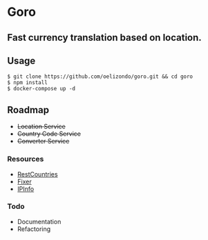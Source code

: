 # Goro

## Fast currency translation based on location.

## Usage

```console
$ git clone https://github.com/oelizondo/goro.git && cd goro
$ npm install
$ docker-compose up -d
```

## Roadmap

* ~~Location Service~~
* ~~Country Code Service~~
* ~~Converter Service~~

### Resources

* [RestCountries](https://restcountries.eu/)
* [Fixer](http://fixer.io/)
* [IPInfo](https://ipinfo.io/)

### Todo

* Documentation
* Refactoring
